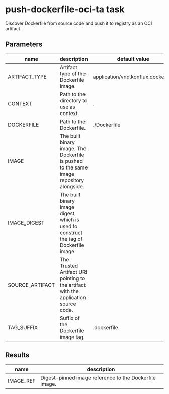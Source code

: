 # push-dockerfile-oci-ta task

Discover Dockerfile from source code and push it to registry as an OCI artifact.

## Parameters
|name|description|default value|required|
|---|---|---|---|
|ARTIFACT_TYPE|Artifact type of the Dockerfile image.|application/vnd.konflux.dockerfile|false|
|CONTEXT|Path to the directory to use as context.|.|false|
|DOCKERFILE|Path to the Dockerfile.|./Dockerfile|false|
|IMAGE|The built binary image. The Dockerfile is pushed to the same image repository alongside.||true|
|IMAGE_DIGEST|The built binary image digest, which is used to construct the tag of Dockerfile image.||true|
|SOURCE_ARTIFACT|The Trusted Artifact URI pointing to the artifact with the application source code.||true|
|TAG_SUFFIX|Suffix of the Dockerfile image tag.|.dockerfile|false|

## Results
|name|description|
|---|---|
|IMAGE_REF|Digest-pinned image reference to the Dockerfile image.|

